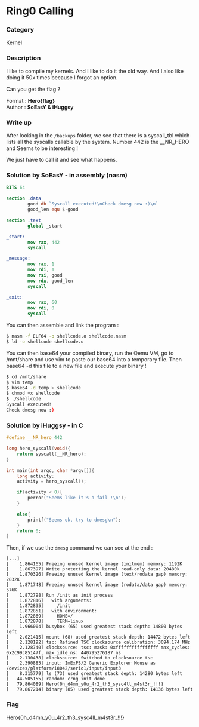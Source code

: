 # Ring0 Calling

### Category

Kernel

### Description

I like to compile my kernels. And I like to do it the old way.
And I also like doing it 50x times because I forgot an option.

Can you get the flag ?

Format : **Hero{flag}**  
Author : **SoEasY & iHuggsy**

### Write up

After looking in the `/backups` folder, we see that there is a syscall_tbl which lists all the syscalls callable by the system.
Number 442 is the __NR_HERO and Seems to be interesting !

We just have to call it and see what happens.

### Solution by SoEasY - in assembly (nasm) 

```nasm
BITS 64

section .data
        good db `Syscall executed!\nCheck dmesg now :)\n`
        good_len equ $-good

section .text
        global _start

_start:
        mov rax, 442
        syscall

_message:
        mov rax, 1
        mov rdi, 1
        mov rsi, good
        mov rdx, good_len
        syscall

_exit:
        mov rax, 60
        mov rdi, 0
        syscall
```

You can then assemble and link the program : 

```bash
$ nasm -f ELF64 -o shellcode.o shellcode.nasm
$ ld -o shellcode shellcode.o
```

You can then base64 your compiled binary, run the Qemu VM, go to /mnt/share and use vim to paste our base64 into a temporary file. Then base64 -d this file to a new file and execute your binary !

```bash
$ cd /mnt/share
$ vim temp
$ base64 -d temp > shellcode
$ chmod +x shellcode
$ ./shellcode                 
Syscall executed!
Check dmesg now :)
```

### Solution by iHuggsy - in C

```C
#define __NR_hero 442

long hero_syscall(void){
    return syscall(__NR_hero);
}

int main(int argc, char *argv[]){
    long activity;
    activity = hero_syscall();

    if(activity < 0){
        perror("Seems like it's a fail !\n");
    }

    else{
        printf("Seems ok, try to dmesg\n");
    }
    return 0;
}
```

Then, if we use the `dmesg` command we can see at the end :

```
[...]
[    1.864165] Freeing unused kernel image (initmem) memory: 1192K
[    1.867397] Write protecting the kernel read-only data: 20480k
[    1.870326] Freeing unused kernel image (text/rodata gap) memory: 2032K
[    1.871748] Freeing unused kernel image (rodata/data gap) memory: 576K
[    1.872798] Run /init as init process
[    1.872816]   with arguments:
[    1.872835]     /init
[    1.872851]   with environment:
[    1.872869]     HOME=/
[    1.872878]     TERM=linux
[    1.966004] busybox (65) used greatest stack depth: 14800 bytes left
[    2.021415] mount (68) used greatest stack depth: 14472 bytes left
[    2.128192] tsc: Refined TSC clocksource calibration: 3094.174 MHz
[    2.128740] clocksource: tsc: mask: 0xffffffffffffffff max_cycles: 0x2c99c85147f, max_idle_ns: 440795276187 ns
[    2.130438] clocksource: Switched to clocksource tsc
[    2.390885] input: ImExPS/2 Generic Explorer Mouse as /devices/platform/i8042/serio1/input/input3
[    8.315779] ls (73) used greatest stack depth: 14280 bytes left
[   44.505155] random: crng init done
[   79.864089] Hero{0h_d4mn_y0u_4r2_th3_sysc4ll_m4st3r_!!!}
[   79.867214] binary (85) used greatest stack depth: 14136 bytes left
```


### Flag

Hero{0h_d4mn_y0u_4r2_th3_sysc4ll_m4st3r_!!!}
